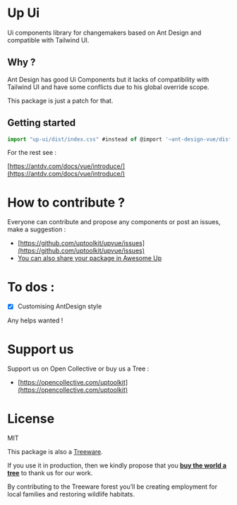 # Up Ui

Ui components library for changemakers based on Ant Design and compatible with Tailwind UI.

## Why ?

Ant Design has good Ui Components but it lacks of compatibility with Tailwind UI and have some conflicts due to his global override scope.

This package is just a patch for that.

## Getting started

````javascript
import "up-ui/dist/index.css" #instead of @import '~ant-design-vue/dist/antd.css';
````

For the rest see : 

[https://antdv.com/docs/vue/introduce/](https://antdv.com/docs/vue/introduce/)

# How to contribute ?

Everyone can contribute and propose any components or post an issues, make a suggestion :

- [https://github.com/uptoolkit/upvue/issues](https://github.com/uptoolkit/upvue/issues)
- [You can also share your package in Awesome Up](https://github.com/uptoolkit)

# To dos :

- [x] Customising AntDesign style

Any helps wanted !

# Support us

Support us on Open Collective or buy us a Tree :

- [https://opencollective.com/uptoolkit](https://opencollective.com/uptoolkit)

# License

MIT

This package is also a [Treeware](https://treeware.earth).

If you use it in production, then we kindly propose that you [**buy the world a tree**](https://plant.treeware.earth/uptoolkit/upvue) to thank us for our work.

By contributing to the Treeware forest you’ll be creating employment for local families and restoring wildlife habitats.